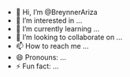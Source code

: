 - 👋 Hi, I’m @BreynnerAriza
- 👀 I’m interested in ...
- 🌱 I’m currently learning ...
- 💞️ I’m looking to collaborate on ...
- 📫 How to reach me ...
- 😄 Pronouns: ...
- ⚡ Fun fact: ...

<!---
BreynnerAriza/BreynnerAriza is a ✨ special ✨ repository because its `README.md` (this file) appears on your GitHub profile.
You can click the Preview link to take a look at your changes.
--->

